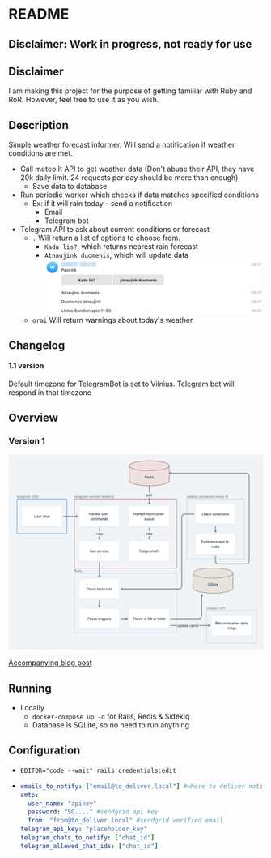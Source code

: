 # README

## Disclaimer: Work in progress, not ready for use

## Disclaimer

I am making this project for the purpose of getting familiar with Ruby and RoR.
However, feel free to use it as you wish.

## Description

Simple weather forecast informer. Will send a notification if weather conditions are met.

- Call meteo.lt API to get weather data (Don't abuse their API, they have 20k daily limit. 24 requests per day should be
  more than enough)
    - Save data to database
- Run periodic worker which checks if data matches specified conditions
    - Ex: if it will rain today – send a notification
        - Email
        - Telegram bot
- Telegram API to ask about current conditions or forecast
    - `.` Will return a list of options to choose from.
        - `Kada lis?`, which returns nearest rain forecast
        - `Atnaujink duomenis`, which will update data
          ![bot_example.png](docs%2Fbot_example.png)
    - `orai` Will return warnings about today's weather

## Changelog

#### 1.1 version

Default timezone for TelegramBot is set to Vilnius. Telegram bot will respond in that timezone

## Overview

### Version 1

![overview.png](docs/overview_weather_informer_v1.png)

[Accompanying blog post](https://benetis.me/posts/ruby/weather-informer/)

## Running

- Locally
    - `docker-compose up -d` for Rails, Redis & Sidekiq
    - Database is SQLite, so no need to run anything

## Configuration

- `EDITOR="code --wait" rails credentials:edit`
- ```yml
  emails_to_notify: ["email@to_deliver.local"] #where to deliver notifications
  smtp: 
    user_name: "apikey"
    password: "SG...." #sendgrid api key
    from: "from@to_deliver.local" #sendgrid verified email
  telegram_api_key: "placeholder_key"
  telegram_chats_to_notify: ["chat_id"]
  telegram_allowed_chat_ids: ["chat_id"]
  ```
